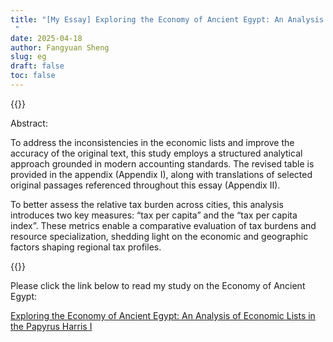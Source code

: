 ```yaml
---
title: "[My Essay] Exploring the Economy of Ancient Egypt: An Analysis of Economic Lists in the Papyrus Harris I
 "
date: 2025-04-18
author: Fangyuan Sheng
slug: eg
draft: false
toc: false
---
```


{{<block class="note">}}

Abstract:

To address the inconsistencies in the economic lists and improve the accuracy of the original text, this study employs a structured analytical approach grounded in modern accounting standards. The revised table is provided in the appendix (Appendix I), along with translations of selected original passages referenced throughout this essay (Appendix II).  

To better assess the relative tax burden across cities, this analysis introduces two key measures: “tax per capita” and the “tax per capita index”. These metrics enable a comparative evaluation of tax burdens and resource specialization, shedding light on the economic and geographic factors shaping regional tax profiles.   

 {{<end>}}

Please click the link below to read my study on the Economy of Ancient Egypt:

[Exploring the Economy of Ancient Egypt: An Analysis of Economic Lists in the Papyrus Harris I](https://hellenshengfy.github.io/HPI_essay.pdf)

   

